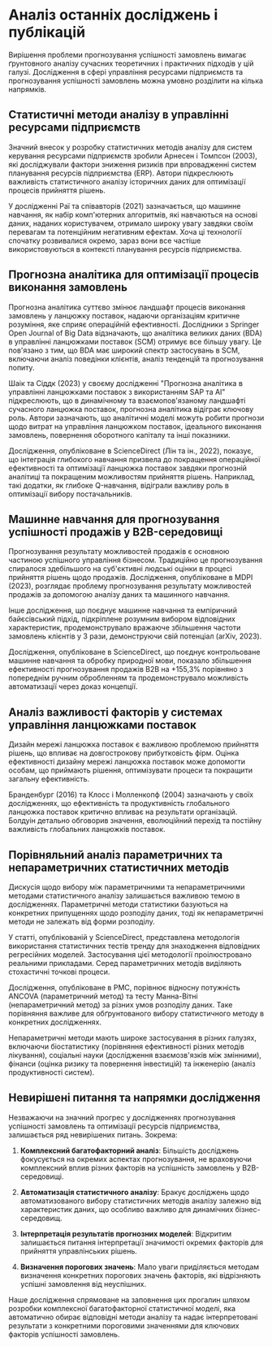 # Аналіз останніх досліджень і публікацій

Вирішення проблеми прогнозування успішності замовлень вимагає ґрунтовного аналізу сучасних теоретичних і практичних підходів у цій галузі. Дослідження в сфері управління ресурсами підприємств та прогнозування успішності замовлень можна умовно розділити на кілька напрямків.

## Статистичні методи аналізу в управлінні ресурсами підприємств

Значний внесок у розробку статистичних методів аналізу для систем керування ресурсами підприємств зробили Арнесен і Томпсон (2003), які досліджували фактори зниження ризиків при впровадженні систем планування ресурсів підприємства (ERP). Автори підкреслюють важливість статистичного аналізу історичних даних для оптимізації процесів прийняття рішень.

У дослідженні Раї та співавторів (2021) зазначається, що машинне навчання, як набір комп'ютерних алгоритмів, які навчаються на основі даних, наданих користувачем, отримало широку увагу завдяки своїм перевагам та потенційним негативним ефектам. Хоча ці технології спочатку розвивалися окремо, зараз вони все частіше використовуються в контексті планування ресурсів підприємства.

## Прогнозна аналітика для оптимізації процесів виконання замовлень

Прогнозна аналітика суттєво змінює ландшафт процесів виконання замовлень у ланцюжку поставок, надаючи організаціям критичне розуміння, яке сприяє операційній ефективності. Дослідники з Springer Open Journal of Big Data відзначають, що аналітика великих даних (BDA) в управлінні ланцюжками поставок (SCM) отримує все більшу увагу. Це пов'язано з тим, що BDA має широкий спектр застосувань в SCM, включаючи аналіз поведінки клієнтів, аналіз тенденцій та прогнозування попиту.

Шаік та Сіддк (2023) у своєму дослідженні "Прогнозна аналітика в управлінні ланцюжками поставок з використанням SAP та AI" підкреслюють, що в динамічному та взаємопов'язаному ландшафті сучасного ланцюжка поставок, прогнозна аналітика відіграє ключову роль. Автори зазначають, що аналітичні моделі можуть робити прогнози щодо витрат на управління ланцюжком поставок, ідеального виконання замовлень, повернення оборотного капіталу та інші показники.

Дослідження, опубліковане в ScienceDirect (Лін та ін., 2022), показує, що інтеграція глибокого навчання призвела до покращення операційної ефективності та оптимізації ланцюжка поставок завдяки прогнозній аналітиці та покращеним можливостям прийняття рішень. Наприклад, такі додатки, як глибоке Q-навчання, відіграли важливу роль в оптимізації вибору постачальників.

## Машинне навчання для прогнозування успішності продажів у B2B-середовищі

Прогнозування результату можливостей продажів є основною частиною успішного управління бізнесом. Традиційно це прогнозування спиралося здебільшого на суб'єктивні людські оцінки в процесі прийняття рішень щодо продажів. Дослідження, опубліковане в MDPI (2023), розглядає проблему прогнозування результату можливостей продажів за допомогою аналізу даних та машинного навчання.

Інше дослідження, що поєднує машинне навчання та емпіричний байєсівський підхід, підкріплене розумним вибором відповідних характеристик, продемонструвало вражаюче збільшення частоти замовлень клієнтів у 3 рази, демонструючи свій потенціал (arXiv, 2023).

Дослідження, опубліковане в ScienceDirect, що поєднує контрольоване машинне навчання та обробку природної мови, показало збільшення ефективності прогнозування продажів B2B на +155,3% порівняно з попереднім ручним обробленням та продемонструвало можливість автоматизації через доказ концепції.

## Аналіз важливості факторів у системах управління ланцюжками поставок

Дизайн мережі ланцюжка поставок є важливою проблемою прийняття рішень, що впливає на довгострокову прибутковість фірм. Оцінка ефективності дизайну мережі ланцюжка поставок може допомогти особам, що приймають рішення, оптимізувати процеси та покращити загальну ефективність.

Бранденбург (2016) та Клосс і Молленкопф (2004) зазначають у своїх дослідженнях, що ефективність та продуктивність глобального ланцюжка поставок критично впливає на результати організацій. Болдуін детально обговорив значення, еволюційний перехід та постійну важливість глобальних ланцюжків поставок.

## Порівняльний аналіз параметричних та непараметричних статистичних методів

Дискусія щодо вибору між параметричними та непараметричними методами статистичного аналізу залишається важливою темою в дослідженнях. Параметричні методи статистики базуються на конкретних припущеннях щодо розподілу даних, тоді як непараметричні методи не залежать від форми розподілу.

У статті, опублікованій у ScienceDirect, представлена методологія використання статистичних тестів тренду для знаходження відповідних регресійних моделей. Застосування цієї методології проілюстровано реальними прикладами. Серед параметричних методів виділяють стохастичні точкові процеси.

Дослідження, опубліковане в PMC, порівнює відносну потужність ANCOVA (параметричний метод) та тесту Манна-Вітні (непараметричний метод) за різних умов розподілу даних. Таке порівняння важливе для обґрунтованого вибору статистичного методу в конкретних дослідженнях.

Непараметричні методи мають широке застосування в різних галузях, включаючи біостатистику (порівняння ефективності різних методів лікування), соціальні науки (дослідження взаємозв'язків між змінними), фінанси (оцінка ризику та повернення інвестицій) та інженерію (аналіз продуктивності систем).

## Невирішені питання та напрямки дослідження

Незважаючи на значний прогрес у дослідженнях прогнозування успішності замовлень та оптимізації ресурсів підприємства, залишається ряд невирішених питань. Зокрема:

1. **Комплексний багатофакторний аналіз**: Більшість досліджень фокусується на окремих аспектах прогнозування, не враховуючи комплексний вплив різних факторів на успішність замовлень у B2B-середовищі.

2. **Автоматизація статистичного аналізу**: Бракує досліджень щодо автоматизованого вибору статистичних методів аналізу залежно від характеристик даних, що особливо важливо для динамічних бізнес-середовищ.

3. **Інтерпретація результатів прогнозних моделей**: Відкритим залишається питання інтерпретації значимості окремих факторів для прийняття управлінських рішень.

4. **Визначення порогових значень**: Мало уваги приділяється методам визначення конкретних порогових значень факторів, які відрізняють успішні замовлення від неуспішних.

Наше дослідження спрямоване на заповнення цих прогалин шляхом розробки комплексної багатофакторної статистичної моделі, яка автоматично обирає відповідні методи аналізу та надає інтерпретовані результати з конкретними пороговими значеннями для ключових факторів успішності замовлень.
